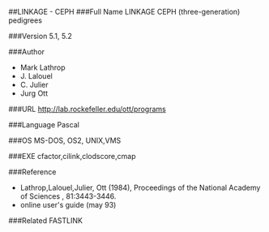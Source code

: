 ##LINKAGE - CEPH
###Full Name
 LINKAGE CEPH (three-generation) pedigrees

###Version
5.1, 5.2

###Author
* Mark Lathrop
* J. Lalouel
* C. Julier
* Jurg Ott

###URL
http://lab.rockefeller.edu/ott/programs

###Language
Pascal

###OS
MS-DOS, OS2, UNIX,VMS

###EXE
cfactor,cilink,clodscore,cmap

###Reference
* Lathrop,Lalouel,Julier, Ott (1984), Proceedings of the National Academy of Sciences , 81:3443-3446.
* online user's guide (may 93)

###Related
FASTLINK


